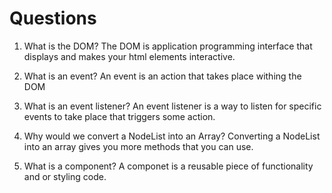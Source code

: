 # Questions

1. What is the DOM?
   The DOM is application programming interface that displays and makes your html elements interactive.

2. What is an event?
   An event is an action that takes place withing the DOM

3. What is an event listener?
   An event listener is a way to listen for specific events to take place that triggers some action.

4) Why would we convert a NodeList into an Array?
   Converting a NodeList into an array gives you more methods that you can use.

5) What is a component?
   A componet is a reusable piece of functionality and or styling code.
